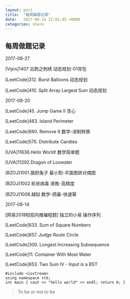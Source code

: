 ```yaml
---
layout: post
title:  "每周解题记录"
date:   2017-08-14 21:01:45 +0800
categories: share
---
```



## 每周做题记录

2017-08-27

[Vijos]1407 古韵之刺绣 动态规划-01背包

[LeetCode]312. Burst Balloons 动态规划

[LeetCode]410. Split Array Largest Sum 动态规划



2017-08-20


[LeetCode]45. Jump Game II 贪心

[LeetCode]463. Island Perimeter

[LeetCode]660. Remove 9 数学-进制转换

[LeetCode]575. Distribute Candies

[UVA]11636.Hello World! 数学简单题

[UVA]11292.Dragon of Loowater 

[BZOJ]1001.狼抓兔子 最小割-平面图转对偶图

[BZOJ]1002.轮状病毒 递推-高精度

[BZOJ]1008.越狱 数学-鸽巢-快速幂

2017-08-14

[网易2018校招内推编程题] 独立的小易 操作序列

[LeetCode]633. Sum of Square Numbers

[LeetCode]657. Judge Route Circle

[LeetCode]300. Longest Increasing Subsequence

[LeetCode]11. Container With Most Water

[LeetCode]653. Two Sum IV - Input is a BST

```
#include <iostream>
using namespace std;
int main { cout << "hello world" << endl; return 0; }
```

> To be or not to be
